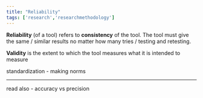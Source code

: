 ```yaml
---
title: "Reliability"
tags: ['research','researchmethodology']
---
```


**Reliability** (of a tool) refers to **consistency** of the tool.  The tool must give the same / similar results no matter how many tries / testing and retesting.  

**Validity** is the extent to which the tool measures what it is intended to measure 

standardization - making norms


--- 
read also - accuracy vs precision 
